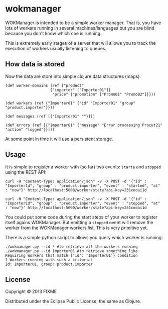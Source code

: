 # wokmanager

WOKManager is intended to be a simple worker manager. That is, you have lots of workers running in several machines/languages but you are blind because you don't know which one is running.

This is extremely early stages of a server that will allows you to track the execution of workers usually listening to queues.

## How data is stored

Now the data are store into simple clojure data structures (maps):

    (def worker-domains (ref {"product" 
	 					{"importer" ["Importer01"]}
	  				     "price" {"promotion" ["Promo01" "Promo02"]}}))
	
    (def workers (ref {"Importer01" {"id" "Importer01" "group" "product.importer"}}))

    (def messages (ref [{"Importer01" ""}]))

    (def errors (ref [{"Importer01" {"message" "Error processing Procut21" "action" "logged"}}]))

At some point in time it will use a persistent storage.

## Usage

It is simple to register a worker with (so far) two events: `starte` and `stopped` using the REST API:

    curl -H "Content-Type: application/json" -v -X POST -d '{"id" : "Importer1d", "group" : "product.importer", "event" : "started", "at" : "now"}' http://localhost:5000/worker/state?api-key=231cooai1d

    curl -H "Content-Type: application/json" -v -X POST -d '{"id" : "Importer1d", "group" : "product.importer", "event" : "stopped", "at" : "now"}' http://localhost:5000/worker/state?api-key=231cooai1d

You could put some code during the start steps of your worker to register itself agains WOKManager. But emitting a `stopped` event will remove the worker from the WOKManager workers list. This is very primitive yet.

There is a simple python script to allows you query which worker is running:

    ./wokmanager.py --id * #to retrieve all the workers running
    ./wokmanager.py --id Importer01 #to retrieve something like
    Requiring Workers that match {'id': 'Importer01'} condition
	1 Workers running with such a criteria:
	Id: Importer01, group: product.importer
	

## License

Copyright © 2013 FIXME

Distributed under the Eclipse Public License, the same as Clojure.
